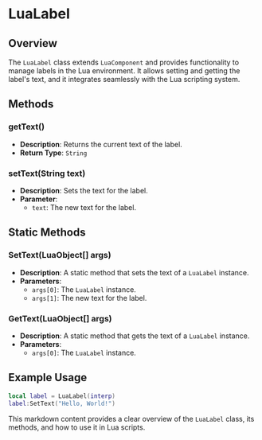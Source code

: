 # LuaLabel

## Overview

The `LuaLabel` class extends `LuaComponent` and provides functionality to manage labels in the Lua environment. It allows setting and getting the label's text, and it integrates seamlessly with the Lua scripting system.

## Methods

### getText()

- **Description**: Returns the current text of the label.
- **Return Type**: `String`

### setText(String text)

- **Description**: Sets the text for the label.
- **Parameter**:
  - `text`: The new text for the label.

## Static Methods

### SetText(LuaObject[] args)

- **Description**: A static method that sets the text of a `LuaLabel` instance.
- **Parameters**:
  - `args[0]`: The `LuaLabel` instance.
  - `args[1]`: The new text for the label.

### GetText(LuaObject[] args)

- **Description**: A static method that gets the text of a `LuaLabel` instance.
- **Parameters**:
  - `args[0]`: The `LuaLabel` instance.

## Example Usage

```lua
local label = LuaLabel(interp)
label:SetText("Hello, World!")
```

This markdown content provides a clear overview of the `LuaLabel` class, its methods, and how to use it in Lua scripts.
